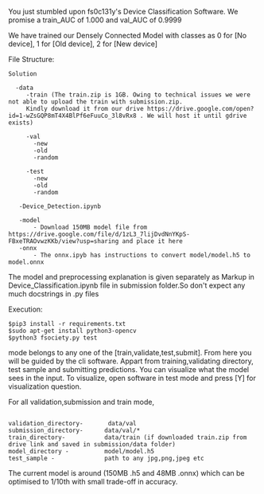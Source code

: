 You just stumbled upon fs0c131y's Device Classification Software. We promise a train_AUC of 1.000 and val_AUC of 0.9999

We have trained our Densely Connected Model with classes as 0 for [No device], 1 for [Old device], 2 for [New device]

File Structure:
```
Solution

  -data
     -train (The train.zip is 1GB. Owing to technical issues we were not able to upload the train with submission.zip.
     Kindly download it from our drive https://drive.google.com/open?id=1-wZsGQP8mT4X4BlPf6eFuuCo_3l8vRx8 . We will host it until gdrive     		exists)

     -val
       -new
       -old
       -random

     -test
       -new
       -old
       -random

   -Device_Detection.ipynb

   -model 
       - Download 150MB model file from https://drive.google.com/file/d/1zL3_7lijDvdNnYKpS-FBxeTRAOvwzKKb/view?usp=sharing and place it here
   -onnx
       - The onnx.ipyb has instructions to convert model/model.h5 to model.onnx
```    

The model and preprocessing explanation is given separately as Markup in Device_Classification.ipynb file in submission folder.So don't expect any much docstrings in .py files 

Execution:
```
$pip3 install -r requirements.txt
$sudo apt-get install python3-opencv
$python3 fsociety.py test

```
mode belongs to any one of the [train,validate,test,submit]. From here you will be guided by the cli software.
Appart from training,validating directory, test sample and submitting predictions. You can visualize what the model sees in the input.
To visualize, open software in test mode and press [Y] for visualization question.


For all validation,submission and train mode,

```

validation_directory-       data/val
submission_directory-      data/val/*
train_directory-           data/train (if downloaded train.zip from drive link and saved in submission/data folder)
model_directory -          model/model.h5
test_sample -              path to any jpg,png,jpeg etc

```



The current model is around (150MB .h5 and 48MB .onnx) which can be optimised to 1/10th with small trade-off in accuracy.



